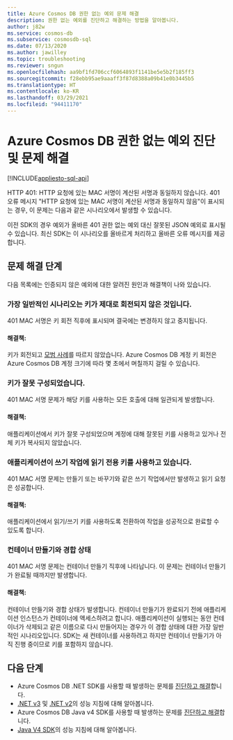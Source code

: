 ```yaml
---
title: Azure Cosmos DB 권한 없는 예외 문제 해결
description: 권한 없는 예외를 진단하고 해결하는 방법을 알아봅니다.
author: j82w
ms.service: cosmos-db
ms.subservice: cosmosdb-sql
ms.date: 07/13/2020
ms.author: jawilley
ms.topic: troubleshooting
ms.reviewer: sngun
ms.openlocfilehash: aa9bf1fd706ccf6064893f1141be5e5b2f185ff3
ms.sourcegitcommit: f28ebb95ae9aaaff3f87d8388a09b41e0b3445b5
ms.translationtype: HT
ms.contentlocale: ko-KR
ms.lasthandoff: 03/29/2021
ms.locfileid: "94411170"
---
```

# <a name="diagnose-and-troubleshoot-azure-cosmos-db-unauthorized-exceptions"></a>Azure Cosmos DB 권한 없는 예외 진단 및 문제 해결
[!INCLUDE[appliesto-sql-api](includes/appliesto-sql-api.md)]

HTTP 401: HTTP 요청에 있는 MAC 서명이 계산된 서명과 동일하지 않습니다.
401 오류 메시지 "HTTP 요청에 있는 MAC 서명이 계산된 서명과 동일하지 않음"이 표시되는 경우, 이 문제는 다음과 같은 시나리오에서 발생할 수 있습니다.

이전 SDK의 경우 예외가 올바른 401 권한 없는 예외 대신 잘못된 JSON 예외로 표시될 수 있습니다. 최신 SDK는 이 시나리오를 올바르게 처리하고 올바른 오류 메시지를 제공합니다.

## <a name="troubleshooting-steps"></a>문제 해결 단계
다음 목록에는 인증되지 않은 예외에 대한 알려진 원인과 해결책이 나와 있습니다.

### <a name="the-key-wasnt-properly-rotated-is-the-most-common-scenario"></a>가장 일반적인 시나리오는 키가 제대로 회전되지 않은 것입니다.
401 MAC 서명은 키 회전 직후에 표시되며 결국에는 변경하지 않고 중지됩니다. 

#### <a name="solution"></a>해결책:
키가 회전되고 [모범 사례](secure-access-to-data.md#key-rotation)를 따르지 않았습니다. Azure Cosmos DB 계정 키 회전은 Azure Cosmos DB 계정 크기에 따라 몇 초에서 며칠까지 걸릴 수 있습니다.

### <a name="the-key-is-misconfigured"></a>키가 잘못 구성되었습니다. 
401 MAC 서명 문제가 해당 키를 사용하는 모든 호출에 대해 일관되게 발생합니다.

#### <a name="solution"></a>해결책:
애플리케이션에서 키가 잘못 구성되었으며 계정에 대해 잘못된 키를 사용하고 있거나 전체 키가 복사되지 않았습니다.

### <a name="the-application-is-using-the-read-only-keys-for-write-operations"></a>애플리케이션이 쓰기 작업에 읽기 전용 키를 사용하고 있습니다.
401 MAC 서명 문제는 만들기 또는 바꾸기와 같은 쓰기 작업에서만 발생하고 읽기 요청은 성공합니다.

#### <a name="solution"></a>해결책:
애플리케이션에서 읽기/쓰기 키를 사용하도록 전환하여 작업을 성공적으로 완료할 수 있도록 합니다.

### <a name="race-condition-with-create-container"></a>컨테이너 만들기와 경합 상태
401 MAC 서명 문제는 컨테이너 만들기 직후에 나타납니다. 이 문제는 컨테이너 만들기가 완료될 때까지만 발생합니다.

#### <a name="solution"></a>해결책:
컨테이너 만들기와 경합 상태가 발생합니다. 컨테이너 만들기가 완료되기 전에 애플리케이션 인스턴스가 컨테이너에 액세스하려고 합니다. 애플리케이션이 실행되는 동안 컨테이너가 삭제되고 같은 이름으로 다시 만들어지는 경우가 이 경합 상태에 대한 가장 일반적인 시나리오입니다. SDK는 새 컨테이너를 사용하려고 하지만 컨테이너 만들기가 아직 진행 중이므로 키를 포함하지 않습니다.

## <a name="next-steps"></a>다음 단계
* Azure Cosmos DB .NET SDK를 사용할 때 발생하는 문제를 [진단하고 해결](troubleshoot-dot-net-sdk.md)합니다.
* [.NET v3](performance-tips-dotnet-sdk-v3-sql.md) 및 [.NET v2](performance-tips.md)의 성능 지침에 대해 알아봅니다.
* Azure Cosmos DB Java v4 SDK를 사용할 때 발생하는 문제를 [진단하고 해결](troubleshoot-java-sdk-v4-sql.md)합니다.
* [Java V4 SDK](performance-tips-java-sdk-v4-sql.md)의 성능 지침에 대해 알아봅니다.